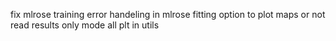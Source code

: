 fix mlrose training
error handeling in mlrose fitting
option to plot maps or not
read results only mode
all plt in utils